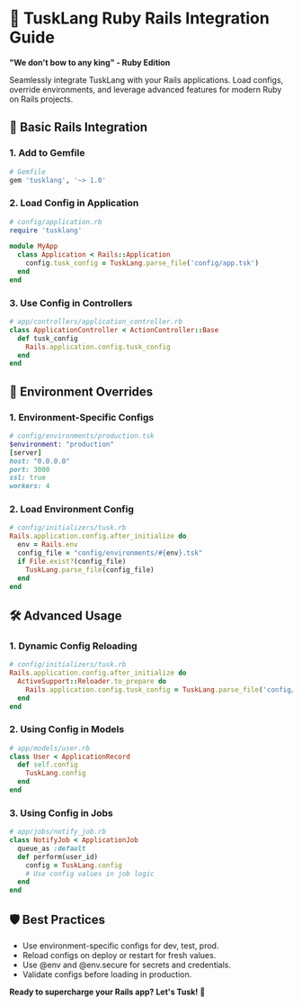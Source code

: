 # 🚂 TuskLang Ruby Rails Integration Guide

**"We don't bow to any king" - Ruby Edition**

Seamlessly integrate TuskLang with your Rails applications. Load configs, override environments, and leverage advanced features for modern Ruby on Rails projects.

## 🚀 Basic Rails Integration

### 1. Add to Gemfile
```ruby
# Gemfile
gem 'tusklang', '~> 1.0'
```

### 2. Load Config in Application
```ruby
# config/application.rb
require 'tusklang'

module MyApp
  class Application < Rails::Application
    config.tusk_config = TuskLang.parse_file('config/app.tsk')
  end
end
```

### 3. Use Config in Controllers
```ruby
# app/controllers/application_controller.rb
class ApplicationController < ActionController::Base
  def tusk_config
    Rails.application.config.tusk_config
  end
end
```

## 🌱 Environment Overrides

### 1. Environment-Specific Configs
```ruby
# config/environments/production.tsk
$environment: "production"
[server]
host: "0.0.0.0"
port: 3000
ssl: true
workers: 4
```

### 2. Load Environment Config
```ruby
# config/initializers/tusk.rb
Rails.application.config.after_initialize do
  env = Rails.env
  config_file = "config/environments/#{env}.tsk"
  if File.exist?(config_file)
    TuskLang.parse_file(config_file)
  end
end
```

## 🛠️ Advanced Usage

### 1. Dynamic Config Reloading
```ruby
# config/initializers/tusk.rb
Rails.application.config.after_initialize do
  ActiveSupport::Reloader.to_prepare do
    Rails.application.config.tusk_config = TuskLang.parse_file('config/app.tsk')
  end
end
```

### 2. Using Config in Models
```ruby
# app/models/user.rb
class User < ApplicationRecord
  def self.config
    TuskLang.config
  end
end
```

### 3. Using Config in Jobs
```ruby
# app/jobs/notify_job.rb
class NotifyJob < ApplicationJob
  queue_as :default
  def perform(user_id)
    config = TuskLang.config
    # Use config values in job logic
  end
end
```

## 🛡️ Best Practices
- Use environment-specific configs for dev, test, prod.
- Reload configs on deploy or restart for fresh values.
- Use @env and @env.secure for secrets and credentials.
- Validate configs before loading in production.

**Ready to supercharge your Rails app? Let's Tusk! 🚀** 